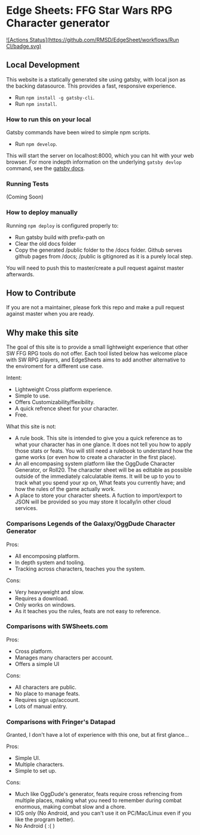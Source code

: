 # Edge Sheets: FFG Star Wars RPG Character generator

[![Actions Status](https://github.com/RMSD/EdgeSheet/workflows/Run CI/badge.svg)](https://https://github.com/RMSD/EdgeSheet/actions)

## Local Development

This website is a statically generated site using gatsby, with local json as the backing datasource. This provides a fast, responsive experience.

* Run `npm install -g gatsby-cli`.
* Run `npm install`.

### How to run this on your local

Gatsby commands have been wired to simple npm scripts.

* Run `npm develop`.

This will start the server on localhost:8000, which you can hit with your web browser. For more indepth information on the underlying `gatsby devlop` command, see the [gatsby docs](https://www.gatsbyjs.org/docs/gatsby-cli/).

### Running Tests

(Coming Soon)

### How to deploy manually

Running `npm deploy` is configured properly to:

* Run gatsby build with prefix-path on
* Clear the old docs folder
* Copy the generated /public folder to the /docs folder. Github serves github pages from /docs; /public is gitignored as it is a purely local step.

You will need to push this to master/create a pull request against master afterwards.

## How to Contribute

If you are not a maintainer, please fork this repo and make a pull request against master when you are ready.

## Why make this site

The goal of this site is to provide a small lightweight experience that other SW FFG RPG tools do not offer. Each tool listed below has welcome place with SW RPG players, and EdgeSheets aims to add another alternative to the enviroment for a different use case.

Intent:

* Lightweight Cross platform experience.
* Simple to use.
* Offers Customizability/flexibility.
* A quick refrence sheet for your character.
* Free.

What this site is not:

* A rule book. This site is intended to give you a quick reference as to  what your character has in one glance. It does not tell you how to apply those stats or feats. You will still need a rulebook to understand how the game works (or even how to create a character in the first place).
* An all encompasing system platform like the OggDude Character Generator, or Roll20. The character sheet will be as editable as possible outside of the immediately calculatable items. It will be up to you to track what you spend your xp on, What feats you currently have; and how the rules of the game actually work.
* A place to store your character sheets. A fuction to import/export to JSON will be provided so you may store it locally/in other cloud services.

### Comparisons Legends of the Galaxy/OggDude Character Generator

Pros:

* All encomposing platform.
* In depth system and tooling.
* Tracking across characters, teaches you the system.

Cons:

* Very heavyweight and slow.
* Requires a download.
* Only works on windows.
* As it teaches you the rules, feats are not easy to reference.

### Comparisons with SWSheets.com

Pros:

* Cross platform.
* Manages many characters per account.
* Offers a simple UI

Cons:

* All characters are public.
* No place to manage feats.
* Requires sign up/account.
* Lots of manual entry.

### Comparisons with Fringer's Datapad

Granted, I don't have a lot of experience with this one, but at first glance...

Pros:

* Simple UI.
* Multiple characters.
* Simple to set up.

Cons:

* Much like OggDude's generator, feats require cross refrencing from multiple places, making what you need to remember during combat enormous, making combat slow and a chore.
* IOS only (No Android, and you can't use it on PC/Mac/Linux even if you like the program better).
* No Android ( :( )
